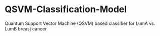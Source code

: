 # QSVM-Classification-Model
Quantum Support Vector Machine (QSVM) based classifier for LumA vs. LumB breast cancer
